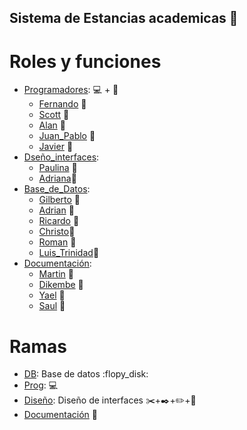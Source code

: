 ## Sistema de Estancias academicas :school:

# Roles y funciones

- [Programadores](#Programadores): :computer: + :boy:
  - [Fernando](#Fernando) :boy:
  - [Scott](#Scott) :boy:
  - [Alan](#Alan) :boy:
  - [Juan_Pablo](#Juan_Pablo) :boy:
  - [Javier](#Javier) :boy:
- [Dseño_interfaces](#Diseño_interfaces):
  - [Paulina](#Paulina) :woman:
  - [Adriana](#Adriana):girl:
- [Base_de_Datos](#Base_de_Datos):
  - [Gilberto](#Gilberto) :boy:
  - [Adrian](#Adrian) :boy:
  - [Ricardo](#Ricardo) :man:
  - [Christo](#Christo):man:
  - [Roman](#Roman) :boy:
  - [Luis_Trinidad](#Luis_Trinidad):boy:
- [Documentación](#Documentacion):
  - [Martin](#Martin) :boy:
  - [Dikembe](#Dikembe) :boy:
  - [Yael](#Yael) :boy:
  - [Saul](#Saul) :boy:

# Ramas

- [DB](#DB): Base de datos :flopy_disk:
- [Prog](#Programadores): :computer:
- [Diseño](#Diseño): Diseño de interfaces :scissors:+:black_nib:+:pencil2:+:space_invader:
- [Documentación](#Documentacion) :book:
